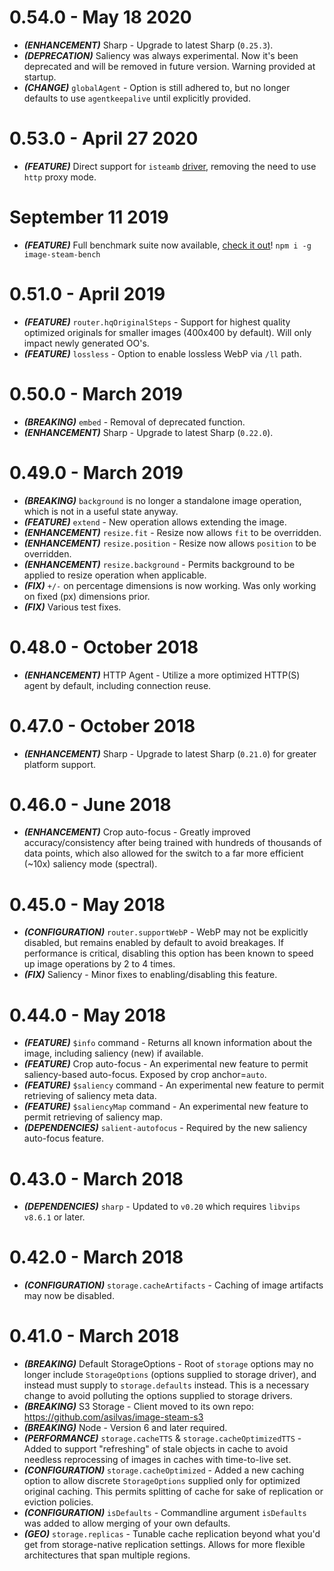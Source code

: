 # 0.54.0 - May 18 2020

* ***(ENHANCEMENT)*** Sharp - Upgrade to latest Sharp (`0.25.3`).
* ***(DEPRECATION)*** Saliency was always experimental. Now it's been deprecated and will be removed
  in future version. Warning provided at startup.
* ***(CHANGE)*** `globalAgent` - Option is still adhered to, but no longer defaults to use
  `agentkeepalive` until explicitly provided.

# 0.53.0 - April 27 2020

* ***(FEATURE)*** Direct support for `isteamb` [driver](./lib/storage/isteamb), removing the need to use `http` proxy mode.


# September 11 2019

* ***(FEATURE)*** Full benchmark suite now available, [check it out](./packages/image-steam-bench)! `npm i -g image-steam-bench`

# 0.51.0 - April 2019

* ***(FEATURE)*** `router.hqOriginalSteps` - Support for highest quality optimized originals for smaller images (400x400 by default). Will only impact newly generated OO's.
* ***(FEATURE)*** `lossless` - Option to enable lossless WebP via `/ll` path.


# 0.50.0 - March 2019

* ***(BREAKING)*** `embed` - Removal of deprecated function.
* ***(ENHANCEMENT)*** Sharp - Upgrade to latest Sharp (`0.22.0`).


# 0.49.0 - March 2019

* ***(BREAKING)*** `background` is no longer a standalone image operation, which is not in a useful state anyway.
* ***(FEATURE)*** `extend` - New operation allows extending the image.
* ***(ENHANCEMENT)*** `resize.fit` - Resize now allows `fit` to be overridden.
* ***(ENHANCEMENT)*** `resize.position` - Resize now allows `position` to be overridden.
* ***(ENHANCEMENT)*** `resize.background` - Permits background to be applied to resize operation when applicable.
* ***(FIX)*** `+/-` on percentage dimensions is now working. Was only working on fixed (px) dimensions prior.
* ***(FIX)*** Various test fixes.


# 0.48.0 - October 2018

* ***(ENHANCEMENT)*** HTTP Agent - Utilize a more optimized HTTP(S) agent by default, including connection reuse.


# 0.47.0 - October 2018

* ***(ENHANCEMENT)*** Sharp - Upgrade to latest Sharp (`0.21.0`) for greater platform support.


# 0.46.0 - June 2018

* ***(ENHANCEMENT)*** Crop auto-focus - Greatly improved accuracy/consistency after being trained with hundreds of
  thousands of data points, which also allowed for the switch to a far more efficient (~10x) saliency mode (spectral).


# 0.45.0 - May 2018

* ***(CONFIGURATION)*** `router.supportWebP` - WebP may not be explicitly disabled, but remains enabled by default
  to avoid breakages. If performance is critical, disabling this option has been known to speed up image operations
  by 2 to 4 times.
* ***(FIX)*** Saliency - Minor fixes to enabling/disabling this feature.


# 0.44.0 - May 2018

* ***(FEATURE)*** `$info` command - Returns all known information about the image, including saliency (new) if available.
* ***(FEATURE)*** Crop auto-focus - An experimental new feature to permit saliency-based auto-focus. Exposed by crop anchor=`auto`.
* ***(FEATURE)*** `$saliency` command - An experimental new feature to permit retrieving of saliency meta data.
* ***(FEATURE)*** `$saliencyMap` command - An experimental new feature to permit retrieving of saliency map.
* ***(DEPENDENCIES)*** `salient-autofocus` - Required by the new saliency auto-focus feature. 


# 0.43.0 - March 2018

* ***(DEPENDENCIES)*** `sharp` - Updated to `v0.20` which requires `libvips` `v8.6.1` or later. 


# 0.42.0 - March 2018

* ***(CONFIGURATION)*** `storage.cacheArtifacts` - Caching of image artifacts may now be disabled. 


# 0.41.0 - March 2018

* ***(BREAKING)*** Default StorageOptions - Root of `storage` options may no longer include `StorageOptions` (options supplied to storage driver), and instead must supply to `storage.defaults` instead. This is a necessary change to avoid polluting the options supplied to storage drivers.
* ***(BREAKING)*** S3 Storage - Client moved to its own repo: https://github.com/asilvas/image-steam-s3
* ***(BREAKING)*** Node - Version 6 and later required.
* ***(PERFORMANCE)*** `storage.cacheTTS` & `storage.cacheOptimizedTTS` - Added to support "refreshing" of stale objects in cache to avoid needless reprocessing of images in caches with time-to-live set.
* ***(CONFIGURATION)*** `storage.cacheOptimized` - Added a new caching option to allow discrete `StorageOptions` supplied only for optimized original caching. This permits splitting of cache for sake of replication or eviction policies.
* ***(CONFIGURATION)*** `isDefaults` - Commandline argument `isDefaults` was added to allow merging of your own defaults.
* ***(GEO)*** `storage.replicas` - Tunable cache replication beyond what you'd get from storage-native replication settings. Allows for more flexible architectures that span multiple regions.
